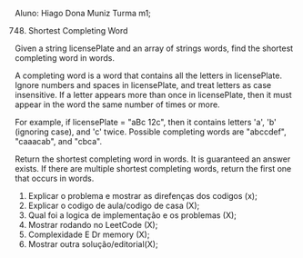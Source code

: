Aluno: Hiago Dona Muniz
Turma m1;

748. Shortest Completing Word

Given a string licensePlate and an array of strings words, find the shortest completing word in words.

A completing word is a word that contains all the letters in licensePlate. Ignore numbers and spaces in licensePlate, and treat letters as case insensitive. If a letter appears more than once in licensePlate, then it must appear in the word the same number of times or more.

For example, if licensePlate = "aBc 12c", then it contains letters 'a', 'b' (ignoring case), and 'c' twice. Possible completing words are "abccdef", "caaacab", and "cbca".

Return the shortest completing word in words. It is guaranteed an answer exists. If there are multiple shortest completing words, return the first one that occurs in words.

1. Explicar o problema e mostrar as direfenças dos codigos (x);
2. Explicar o codigo de aula/codigo de casa (X);
3. Qual foi a logica de implementação e os problemas (X); 
4. Mostrar rodando no LeetCode (X);
5. Complexidade E Dr memory (X);
6. Mostrar outra solução/editorial(X);
